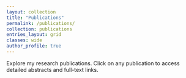 ```yaml
---
layout: collection
title: "Publications"
permalink: /publications/
collection: publications
entries_layout: grid
classes: wide
author_profile: true
---
```


Explore my research publications. Click on any publication to access detailed abstracts and full-text links.